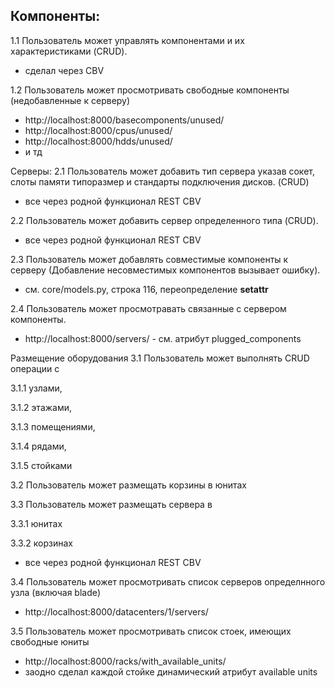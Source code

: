 
Компоненты:
-----------
1.1 Пользователь может управлять компонентами и их характеристиками (CRUD).
- сделал через CBV

1.2 Пользователь может просмотривать свободные компоненты (недобавленные к серверу)
- http://localhost:8000/basecomponents/unused/
- http://localhost:8000/cpus/unused/
- http://localhost:8000/hdds/unused/
- и тд

Серверы:
2.1 Пользователь может добавить тип сервера указав сокет, слоты памяти типоразмер и стандарты подключения дисков. (CRUD)
- все через родной функционал REST CBV

2.2 Пользователь может добавить сервер определенного типа (CRUD).
- все через родной функционал REST CBV

2.3 Пользователь может добавлять совместимые компоненты к серверу (Добавление несовместимых компонентов вызывает ошибку).
- см. core/models.py, строка 116, переопределение __setattr__

2.4 Пользователь может просмотравать связанные с сервером компоненты.
- http://localhost:8000/servers/ - см. атрибут plugged_components

Размещение оборудования
3.1 Пользователь может выполнять CRUD операции с

3.1.1 узлами,

3.1.2 этажами,

3.1.3 помещениями,

3.1.4 рядами,

3.1.5 стойками

3.2 Пользователь может размещать корзины в юнитах

3.3 Пользователь может размещать сервера в

3.3.1 юнитах

3.3.2 корзинах

- все через родной функционал REST CBV

3.4 Пользователь может просмотривать список серверов определнного узла (включая blade)
- http://localhost:8000/datacenters/1/servers/

3.5 Пользователь может просмотривать список стоек, имеющих свободные юниты
- http://localhost:8000/racks/with_available_units/
- заодно сделал каждой стойке динамический атрибут available units
